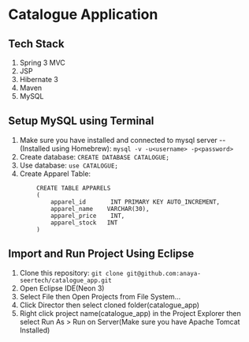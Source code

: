# Catalogue Application

## Tech Stack
1. Spring 3 MVC
2. JSP
3. Hibernate  3
4. Maven
5. MySQL

## Setup MySQL using Terminal
1. Make sure you have installed and connected to mysql server -- (Installed using Homebrew): `mysql -v -u<username> -p<password>`
2. Create database: `CREATE DATABASE CATALOGUE;`
3. Use database: `use CATALOGUE;`
4. Create Apparel Table:
```
		CREATE TABLE APPARELS
		(
		    apparel_id       INT PRIMARY KEY AUTO_INCREMENT,
		    apparel_name    VARCHAR(30),
		    apparel_price    INT,
		    apparel_stock   INT
		)
```

## Import and Run Project Using Eclipse
1. Clone this repository: `git clone git@github.com:anaya-seertech/catalogue_app.git`
2. Open Eclipse IDE(Neon 3)
3. Select File then Open Projects from File System...
4. Click Director then select cloned folder(catalogue_app)
5. Right click project name(catalogue_app) in the Project Explorer then select Run As > Run on Server(Make sure you have Apache Tomcat Installed)